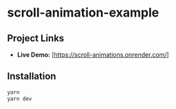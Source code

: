 # scroll-animation-example

## Project Links

- **Live Demo:** [https://scroll-animations.onrender.com/]

## Installation

```bash
yarn
yarn dev
